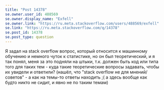 ```yaml
---
title: "Post 14378"
se.owner.user_id: 488569
se.owner.display_name: "Exfell"
se.owner.link: "https://ru.meta.stackoverflow.com/users/488569/exfell"
se.link: "https://ru.meta.stackoverflow.com/q/14378"
se.post_id: 14378
se.post_type: question
---
```

<p>Я задал на stack overflow вопрос, который относится к машинному обучению и немного чуток к статистике, но он был теоретический, и я так понял, меня за это подняли на штыки, т.к. должен быть код или типа того для таких тем - куда такие теоретические вопросы задавать, чтобы их увидели и ответили? (нашёл, что &quot;stack overflow не для мнений/советов&quot; - а как на темы-то ответы находить ;( а здесь вообще как будто никто не сидит, и явно не по таким темам)</p>
